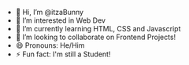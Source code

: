 - 👋 Hi, I’m @itzaBunny
- 👀 I’m interested in Web Dev
- 🌱 I’m currently learning HTML, CSS and Javascript
- 💞️ I’m looking to collaborate on Frontend Projects!
- 😄 Pronouns: He/Him
- ⚡ Fun fact: I'm still a Student!
